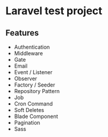 # Laravel test project

## Features
- Authentication
- Middleware
- Gate
- Email
- Event / Listener
- Observer
- Factory / Seeder
- Repository Pattern
- Job
- Cron Command
- Soft Deletes
- Blade Component
- Pagination
- Sass